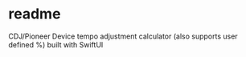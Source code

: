 # readme

CDJ/Pioneer Device tempo adjustment calculator (also supports user defined %) built with SwiftUI
